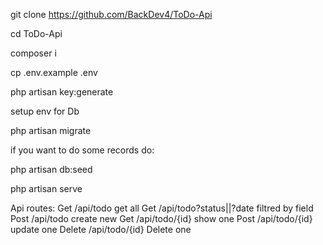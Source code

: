 git clone https://github.com/BackDev4/ToDo-Api

cd ToDo-Api

composer i

cp .env.example .env

php artisan key:generate

setup env for Db

php artisan migrate

if you want to do some records do:

php artisan db:seed

php artisan serve

Api routes:
Get    /api/todo get all
Get    /api/todo?status||?date filtred by field
Post   /api/todo create new 
Get    /api/todo/{id}  show one 
Post   /api/todo/{id}  update one
Delete   /api/todo/{id}  Delete one